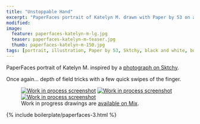 ```yaml
---
title: "Unstoppable Hand"
excerpt: "PaperFaces portrait of Katelyn M. drawn with Paper by 53 on an iPad."
modified: 
image: 
  feature: paperfaces-katelyn-m-lg.jpg
  teaser: paperfaces-katelyn-m-teaser.jpg
  thumb: paperfaces-katelyn-m-150.jpg
tags: [portrait, illustration, Paper by 53, Sktchy, black and white, bokeh, Mix]
---
```


PaperFaces portrait of Katelyn M. inspired by a [photograph on Sktchy](http://sktchy.com/0STT5).

Once again... depth of field tricks with a few quick swipes of the finger.

<figure class="third">
  <a href="{{ site.url }}/images/paperfaces-katelyn-m-process-1-lg.jpg"><img src="{{ site.url }}/images/paperfaces-katelyn-m-process-1-600.jpg" alt="Work in process screenshot"></a>
  <a href="{{ site.url }}/images/paperfaces-katelyn-m-process-2-lg.jpg"><img src="{{ site.url }}/images/paperfaces-katelyn-m-process-2-600.jpg" alt="Work in process screenshot"></a>
  <a href="{{ site.url }}/images/paperfaces-katelyn-m-process-3-lg.jpg"><img src="{{ site.url }}/images/paperfaces-katelyn-m-process-3-600.jpg" alt="Work in process screenshot"></a>
  <figcaption>Work in progress drawings are <a href="https://mix.fiftythree.com/11098-Michael-Rose/4593845">available on Mix</a>.</figcaption>
</figure>

{% include boilerplate/paperfaces-3.html %}

